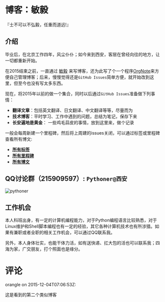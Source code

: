 # 博客：敏毅

『士不可以不弘毅，任重而道远!』


## 介绍

毕业后，在北京工作四年，风尘仆仆；如今来到西安，客居在曾经向往的地方，让一切都重新开始。

在2015结束之前，一直通过 [敏毅](http://lesliezhu.github.com/) 来写博客，还为此写了个一个程序[OrgNote](https://github.com/LeslieZhu/OrgNote)来方便自己管理博客；后来，慢慢觉得还是`GitHub Issues`简单方便，就开始改到这里，但至今也没有写太多东西。

现在，将2015年以前的做一个集合，同时以后通过`GitHub Issues`准备做下列事情：

- **翻译文章**：包括英文翻译、日文翻译、中文翻译等等，尽量而为
- **技术博客**：平时学习、工作中遇到的问题，总结为笔记，保存下来
- **长安遍地是黄金**： 一些鸡毛蒜皮的事情，放到这里来，做个记录


一般会每周新建一个里程碑，然后将上周建的issues关闭，可以通过标签或里程碑查看所有博文:

- **[所有标签](https://github.com/LeslieZhu/MinYi/labels)**
- **[所有里程碑](https://github.com/LeslieZhu/MinYi/milestones)**
- **[所有博文](https://github.com/LeslieZhu/MinYi/issues)**


## QQ讨论群（215909597）: `Pythoner@西安`  

![pythoner](https://cloud.githubusercontent.com/assets/2840435/11452481/ceac1704-9623-11e5-9cd8-f5edb5747812.png)


## 工作机会

本人科班出身，有一定的计算机编程能力，对于Python编程语言比较熟悉，对于Linux维护和Shell脚本编程也有一定的经验，其它各种计算机技术也有所涉猎。如果有兼职或者全职的相关工作机会，可以通过QQ联系我。

另外，本人身体壮实，也能干体力活，如有送快递、扛大包的活也可以联系我；四海为家，广交朋友，打个照面也是缘分。



# 评论


orangle on 2015-12-04T07:06:53Z:

 这是看到的第二个类似博客 

